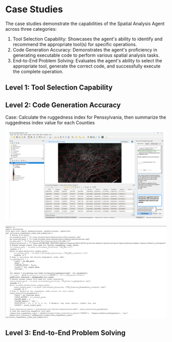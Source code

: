 # Case Studies
The case studies demonstrate the capabilities of the Spatial Analysis Agent across three categories:

1. Tool Selection Capability: Showcases the agent's ability to identify and recommend the appropriate tool(s) for specific operations.
2. Code Generation Accuracy: Demonstrates the agent's proficiency in generating executable code to perform various spatial analysis tasks.
3. End-to-End Problem Solving: Evaluates the agent's ability to select the appropriate tool, generate the correct code, and successfully execute the complete operation.

## Level 1: Tool Selection Capability

## Level 2: Code Generation Accuracy
Case: Calculate the ruggedness index for Penssylvania, then summarize the ruggedness index value for each Counties

![Ruggedness.png](Doc%2FCase%20Studies%2FRuggedness%2FRuggedness.png)

![Codes2.png](Doc%2FCase%20Studies%2FRuggedness%2FCodes2.png)


## Level 3: End-to-End Problem Solving



